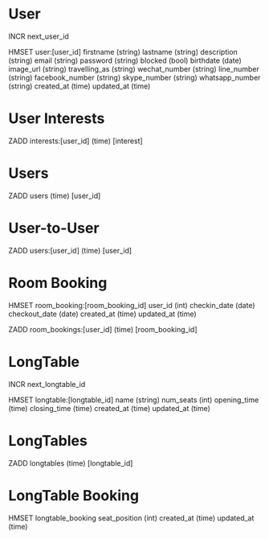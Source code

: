 # User
INCR next_user_id

HMSET user:[user_id]
    firstname       (string)
    lastname        (string)
    description     (string)
    email           (string)
    password        (string)
    blocked         (bool)
    birthdate       (date)
    image_url       (string)
    travelling_as   (string)
    wechat_number   (string)
    line_number     (string)
    facebook_number (string)
    skype_number    (string)
    whatsapp_number (string)
    created_at      (time)
    updated_at      (time)

# User Interests
ZADD interests:[user_id] (time) [interest]

# Users
ZADD users (time) [user_id]

# User-to-User
ZADD users:[user_id] (time) [user_id]

# Room Booking
HMSET room_booking:[room_booking_id]
    user_id         (int)
    checkin_date    (date)
    checkout_date   (date)
    created_at      (time)
    updated_at      (time)

ZADD room_bookings:[user_id] (time) [room_booking_id]

# LongTable
INCR next_longtable_id

HMSET longtable:[longtable_id]
    name         (string)
    num_seats    (int)
    opening_time (time)
    closing_time (time)
    created_at   (time)
    updated_at   (time)

# LongTables
ZADD longtables (time) [longtable_id]

# LongTable Booking
HMSET longtable_booking
    seat_position (int)
    created_at    (time)
    updated_at    (time)
